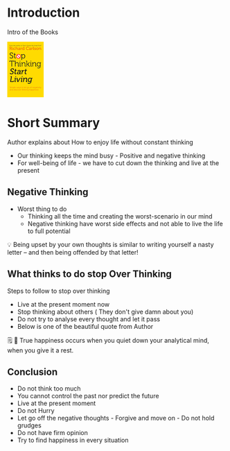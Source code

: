 # Introduction

Intro of the Books

![books](./stop-thinking.png)

# Short Summary

Author explains about How to enjoy life without constant thinking 

- Our thinking keeps the mind busy - Positive and negative thinking
- For well-being of life - we have to cut down the thinking and live at the present

## Negative Thinking

- Worst thing to do
    - Thinking all the time and creating the worst-scenario in our mind
    - Negative thinking have worst side effects and not able to live the life to full potential

<aside>
💡 Being upset by your own thoughts is similar to writing yourself a nasty letter – and then being offended by that letter!

</aside>

## What thinks to do stop Over Thinking

Steps to follow to stop over thinking

- Live at the present moment now
- Stop thinking about others ( They don't give damn about you)
- Do not try to analyse every thought and let it pass
- Below is one of the beautiful quote from Author

<aside>
🗒️ 🚀 True happiness occurs when you quiet down your analytical mind, when you give it a rest.

</aside>

## Conclusion

- Do not think too much
- You cannot control the past nor predict the future
- Live at the present moment
- Do not Hurry
- Let go off the negative thoughts - Forgive and move on - Do not hold grudges
- Do not have firm opinion
- Try to find happiness in every situation